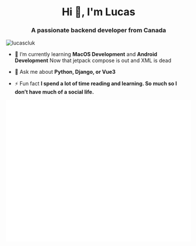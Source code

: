 <h1 align="center">Hi 👋, I'm Lucas</h1>
<h3 align="center">A passionate backend developer from Canada</h3>

<p align="left"> <img src="https://komarev.com/ghpvc/?username=lucascluk" alt="lucascluk" /> </p>

- 🌱 I’m currently learning **MacOS Development** and **Android Development** Now that jetpack compose is out and XML is dead   

- 💬 Ask me about **Python, Django, or Vue3**


- ⚡ Fun fact **I spend a lot of time reading and learning. So much so I don’t have much of a social life.**


<!-- If you're using "master" as default branch -->
![Metrics](https://github.com/LucasCoderT/LucasCoderT/blob/master/github-metrics.svg)


